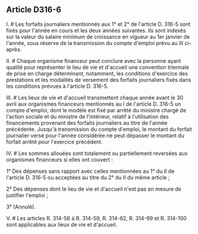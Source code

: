 ## Article D316-6

I. # Les forfaits journaliers mentionnés aux 1° et 2° de l'article D. 316-5 sont fixés pour l'année en cours et
les deux années suivantes. Ils sont indexés sur la valeur du salaire minimum de croissance en vigueur au 1er
janvier de l'année, sous réserve de la transmission du compte d'emploi prévu au III ci-après.

II. # Chaque organisme financeur peut conclure avec la personne ayant qualité pour représenter le lieu de vie
et d'accueil une convention triennale de prise en charge déterminant, notamment, les conditions d'exercice
des prestations et les modalités de versement des forfaits journaliers fixés dans les conditions prévues à
l'article D. 316-5.

III. # Les lieux de vie et d'accueil transmettent chaque année avant le 30 avril aux organismes financeurs
mentionnés au I de l'article D. 316-5 un compte d'emploi, dont le modèle est fixé par arrêté du ministre
chargé de l'action sociale et du ministre de l'intérieur, relatif à l'utilisation des financements provenant des
forfaits journaliers au titre de l'année précédente. Jusqu'à transmission du compte d'emploi, le montant du
forfait journalier versé pour l'année considérée ne peut dépasser le montant du forfait arrêté pour l'exercice
précédent.

IV. # Les sommes allouées sont totalement ou partiellement reversées aux organismes financeurs si elles ont
couvert :

1° Des dépenses sans rapport avec celles mentionnées au 1° du II de l'article D. 316-5 ou acceptées au titre
du 2° du II du même article ;

2° Des dépenses dont le lieu de vie et d'accueil n'est pas en mesure de justifier l'emploi ;

3° (Annulé).

V. # Les articles R. 314-56 à R. 314-59, R. 314-62, R. 314-99 et R. 314-100 sont applicables aux lieux de vie
et d'accueil.


